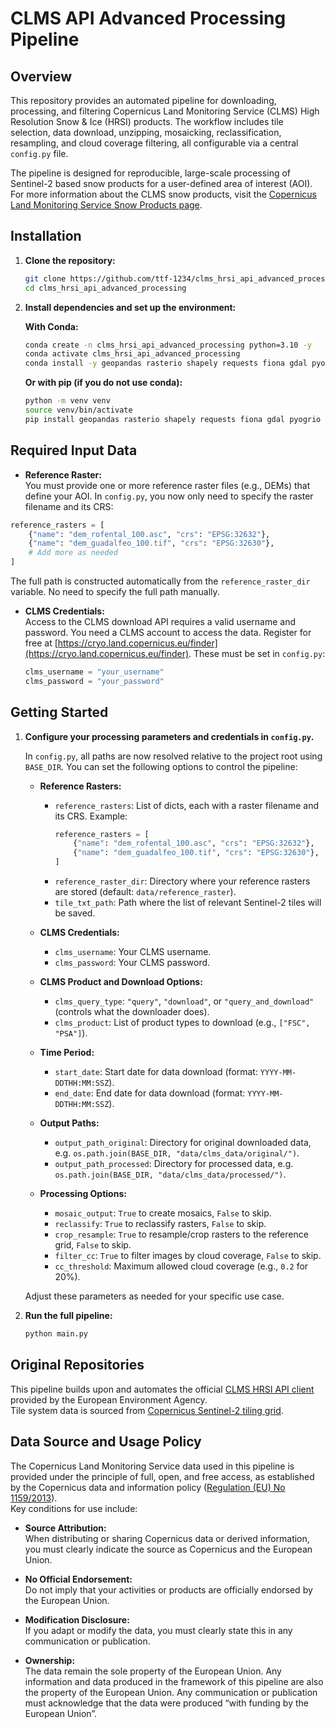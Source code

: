 # CLMS API Advanced Processing Pipeline

## Overview

This repository provides an automated pipeline for downloading, processing, and filtering Copernicus Land Monitoring Service (CLMS) High Resolution Snow & Ice (HRSI) products. The workflow includes tile selection, data download, unzipping, mosaicking, reclassification, resampling, and cloud coverage filtering, all configurable via a central `config.py` file.

The pipeline is designed for reproducible, large-scale processing of Sentinel-2 based snow products for a user-defined area of interest (AOI).  
For more information about the CLMS snow products, visit the [Copernicus Land Monitoring Service Snow Products page](https://land.copernicus.eu/en/products/snow).

## Installation

1. **Clone the repository:**
   ```bash
   git clone https://github.com/ttf-1234/clms_hrsi_api_advanced_processing
   cd clms_hrsi_api_advanced_processing
   ```

2. **Install dependencies and set up the environment:**

   **With Conda:**
   ```bash
   conda create -n clms_hrsi_api_advanced_processing python=3.10 -y
   conda activate clms_hrsi_api_advanced_processing
   conda install -y geopandas rasterio shapely requests fiona gdal pyogrio
   ```

   **Or with pip (if you do not use conda):**
   ```bash
   python -m venv venv
   source venv/bin/activate
   pip install geopandas rasterio shapely requests fiona gdal pyogrio
   ```

## Required Input Data

- **Reference Raster:**  
You must provide one or more reference raster files (e.g., DEMs) that define your AOI. In `config.py`, you now only need to specify the raster filename and its CRS:
```python
reference_rasters = [
    {"name": "dem_rofental_100.asc", "crs": "EPSG:32632"},
    {"name": "dem_guadalfeo_100.tif", "crs": "EPSG:32630"},
    # Add more as needed
]
```
The full path is constructed automatically from the `reference_raster_dir` variable. No need to specify the full path manually.

- **CLMS Credentials:**  
  Access to the CLMS download API requires a valid username and password. You need a CLMS account to access the data. Register for free at [https://cryo.land.copernicus.eu/finder](https://cryo.land.copernicus.eu/finder). 
  These must be set in `config.py`:
  ```python
  clms_username = "your_username"
  clms_password = "your_password"
  ```

## Getting Started

1. **Configure your processing parameters and credentials in `config.py`.**


   In `config.py`, all paths are now resolved relative to the project root using `BASE_DIR`. You can set the following options to control the pipeline:

   - **Reference Rasters:**
     - `reference_rasters`: List of dicts, each with a raster filename and its CRS. Example:
       ```python
       reference_rasters = [
           {"name": "dem_rofental_100.asc", "crs": "EPSG:32632"},
           {"name": "dem_guadalfeo_100.tif", "crs": "EPSG:32630"},
       ]
       ```
     - `reference_raster_dir`: Directory where your reference rasters are stored (default: `data/reference_raster`).
     - `tile_txt_path`: Path where the list of relevant Sentinel-2 tiles will be saved.

   - **CLMS Credentials:**
     - `clms_username`: Your CLMS username.
     - `clms_password`: Your CLMS password.

   - **CLMS Product and Download Options:**
     - `clms_query_type`: `"query"`, `"download"`, or `"query_and_download"` (controls what the downloader does).
     - `clms_product`: List of product types to download (e.g., `["FSC", "PSA"]`).

   - **Time Period:**
     - `start_date`: Start date for data download (format: `YYYY-MM-DDTHH:MM:SSZ`).
     - `end_date`: End date for data download (format: `YYYY-MM-DDTHH:MM:SSZ`).

   - **Output Paths:**
     - `output_path_original`: Directory for original downloaded data, e.g. `os.path.join(BASE_DIR, "data/clms_data/original/")`.
     - `output_path_processed`: Directory for processed data, e.g. `os.path.join(BASE_DIR, "data/clms_data/processed/")`.

   - **Processing Options:**
     - `mosaic_output`: `True` to create mosaics, `False` to skip.
     - `reclassify`: `True` to reclassify rasters, `False` to skip.
     - `crop_resample`: `True` to resample/crop rasters to the reference grid, `False` to skip.
     - `filter_cc`: `True` to filter images by cloud coverage, `False` to skip.
     - `cc_threshold`: Maximum allowed cloud coverage (e.g., `0.2` for 20%).

   Adjust these parameters as needed for your specific use case.

2. **Run the full pipeline:**
   ```bash
   python main.py
   ```

## Original Repositories

This pipeline builds upon and automates the official [CLMS HRSI API client](https://github.com/eea/clms-hrsi-api-client-python) provided by the European Environment Agency.  
Tile system data is sourced from [Copernicus Sentinel-2 tiling grid](https://sentiwiki.copernicus.eu/__attachments/1692737/S2A_OPER_GIP_TILPAR_MPC__20151209T095117_V20150622T000000_21000101T000000_B00.zip?inst-v=7e368646-a179-477f-af62-26dcc645dd8a).


## Data Source and Usage Policy

The Copernicus Land Monitoring Service data used in this pipeline is provided under the principle of full, open, and free access, as established by the Copernicus data and information policy ([Regulation (EU) No 1159/2013](http://eur-lex.europa.eu/legal-content/EN/TXT/?uri=CELEX%3A32013R1159)).  
Key conditions for use include:

- **Source Attribution:**  
  When distributing or sharing Copernicus data or derived information, you must clearly indicate the source as Copernicus and the European Union.

- **No Official Endorsement:**  
  Do not imply that your activities or products are officially endorsed by the European Union.

- **Modification Disclosure:**  
  If you adapt or modify the data, you must clearly state this in any communication or publication.

- **Ownership:**  
  The data remain the sole property of the European Union. Any information and data produced in the framework of this pipeline are also the property of the European Union. Any communication or publication must acknowledge that the data were produced “with funding by the European Union”.